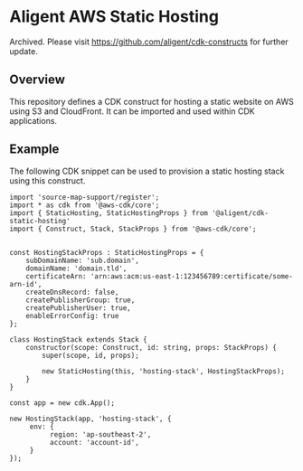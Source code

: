 # Aligent AWS Static Hosting

Archived. Please visit https://github.com/aligent/cdk-constructs for further update.

## Overview

This repository defines a CDK construct for hosting a static website on AWS using S3 and CloudFront. 
It can be imported and used within CDK applications.

## Example
The following CDK snippet can be used to provision a static hosting stack using this construct.

```
import 'source-map-support/register';
import * as cdk from '@aws-cdk/core';
import { StaticHosting, StaticHostingProps } from '@aligent/cdk-static-hosting'
import { Construct, Stack, StackProps } from '@aws-cdk/core';


const HostingStackProps : StaticHostingProps = {
    subDomainName: 'sub.domain',
    domainName: 'domain.tld',
    certificateArn: 'arn:aws:acm:us-east-1:123456789:certificate/some-arn-id',
    createDnsRecord: false,
    createPublisherGroup: true,
    createPublisherUser: true,
    enableErrorConfig: true
};

class HostingStack extends Stack {
    constructor(scope: Construct, id: string, props: StackProps) {
        super(scope, id, props);

        new StaticHosting(this, 'hosting-stack', HostingStackProps);
    }
}

const app = new cdk.App();

new HostingStack(app, 'hosting-stack', {
     env: {
          region: 'ap-southeast-2',
          account: 'account-id',
     }
});

```
